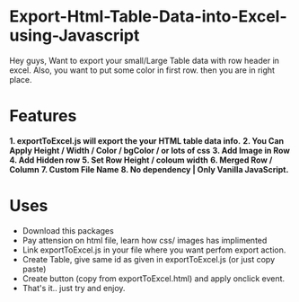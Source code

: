 # Export-Html-Table-Data-into-Excel-using-Javascript

Hey guys, Want to export your small/Large Table data with row header in excel.
Also, you want to put some color in first row. then you are in right place.

# Features
**1. exportToExcel.js will export the your HTML table data info.**
**2. You Can Apply Height / Width / Color / bgColor / or lots of css**
**3. Add Image in Row**
**4. Add Hidden row**
**5. Set Row Height / coloum width**
**6. Merged Row / Column**
**7. Custom File Name**
**8. No dependency | Only Vanilla JavaScript.**

# Uses
- Download this packages
- Pay attension on html file, learn how css/ images has implimented
- Link exportToExcel.js in your file where you want perfom export action.
- Create Table, give same id as given in exportToExcel.js (or just copy paste)
- Create button (copy from exportToExcel.html) and apply onclick event.
- That's it.. just try and enjoy.
